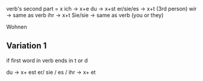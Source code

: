 verb's second part = x
ich -> x+e
du -> x+st
er/sie/es -> x+t (3rd person)
wir -> same as verb
ihr -> x+t
Sie/sie -> same as verb (you or they)

Wohnen


Variation 1
------------------
if first word in verb ends in t or d

du -> x+ est
er/ sie / es / ihr -> x+ et



